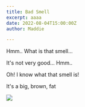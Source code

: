 ```yaml
---
title: Bad Smell
excerpt: aaaa
date: 2022-08-04T15:00:00Z
author: Maddie

---
```

Hmm.. What is that smell...

It's not very good... Hmm..

Oh! I know what that smell is!

It's a big, brown, fat

![](https://3.bp.blogspot.com/-Y-Ajzx2WNkI/WMfCYjEWjWI/AAAAAAABCnQ/YWdyKiPXrnIUlADWbsymoJW1NrDqYZz7ACLcB/s400/unchi_character_yawarakai.png)